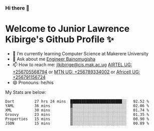 ### Hi there 👋 
# Welcome to Junior Lawrence Kibirge's Github Profile ✨
 
<!--
**juniorkibirige/juniorkibirige** is a ✨ _special_ ✨ repository because its `README.md` (this file) appears on your GitHub profile.

Here are some ideas to get you started:

- 🔭 I’m currently working on ...
- 🌱 I’m currently learning ...
- 👯 I’m looking to collaborate on ...
- 🤔 I’m looking for help with ...
- 💬 Ask me about ...
- 📫 How to reach me: ...
- 😄 Pronouns: ...
- ⚡ Fun fact: ...
-->
- 🌱 I’m currently learning Computer Science at Makerere University
- 💬 Ask about me [Engineer Bainomugisha](mailto:baino@mak.ac.ug)
- 📫 How to reach me: [jlkibirige@cis.mak.ac.ug](mailto:jlkibirige@cis.mak.ac.ug) [AIRTEL UG: +256705568794](tel:+256705568794) or [MTN UG: +256789334002](tel:+256789334002) or [Africell UG: +256791156724](tel:+256791156724)
- 😄 Pronouns: he/his

My Stats are below:

<!--START_SECTION:waka-->

```text
Dart         27 hrs 24 mins  ███████████████████████░░   92.52 %
YAML         36 mins         ▓░░░░░░░░░░░░░░░░░░░░░░░░   02.06 %
XML          30 mins         ▒░░░░░░░░░░░░░░░░░░░░░░░░   01.74 %
Groovy       23 mins         ▒░░░░░░░░░░░░░░░░░░░░░░░░   01.35 %
Properties   15 mins         ▒░░░░░░░░░░░░░░░░░░░░░░░░   00.90 %
JSON         15 mins         ▒░░░░░░░░░░░░░░░░░░░░░░░░   00.89 %
```

<!--END_SECTION:waka-->
